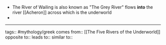 - The River of Wailing is also known as "The Grey River" flows **into** the river [[Acheron]] across which is the underworld
- 
***
tags:: #mythology/greek 
comes from:: [[The Five Rivers of the Underworld]]
opposite to::
leads to::
similar to::
